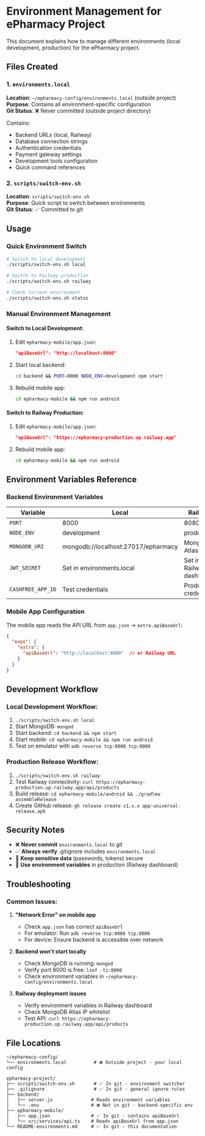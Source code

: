 # Environment Management for ePharmacy Project

This document explains how to manage different environments (local development, production) for the ePharmacy project.

## Files Created

### 1. `environments.local` 
**Location**: `~/epharmacy-config/environments.local` (outside project)  
**Purpose**: Contains all environment-specific configuration  
**Git Status**: ❌ Never committed (outside project directory)

Contains:
- Backend URLs (local, Railway)
- Database connection strings
- Authentication credentials
- Payment gateway settings
- Development tools configuration
- Quick command references

### 2. `scripts/switch-env.sh`
**Location**: `scripts/switch-env.sh`  
**Purpose**: Quick script to switch between environments  
**Git Status**: ✅ Committed to git

## Usage

### Quick Environment Switch

```bash
# Switch to local development
./scripts/switch-env.sh local

# Switch to Railway production
./scripts/switch-env.sh railway

# Check current environment
./scripts/switch-env.sh status
```

### Manual Environment Management

#### Switch to Local Development:
1. Edit `epharmacy-mobile/app.json`:
   ```json
   "apiBaseUrl": "http://localhost:8000"
   ```
2. Start local backend:
   ```bash
   cd backend && PORT=8000 NODE_ENV=development npm start
   ```
3. Rebuild mobile app:
   ```bash
   cd epharmacy-mobile && npm run android
   ```

#### Switch to Railway Production:
1. Edit `epharmacy-mobile/app.json`:
   ```json
   "apiBaseUrl": "https://epharmacy-production.up.railway.app"
   ```
2. Rebuild mobile app:
   ```bash
   cd epharmacy-mobile && npm run android
   ```

## Environment Variables Reference

### Backend Environment Variables

| Variable | Local | Railway |
|----------|-------|---------|
| `PORT` | 8000 | 8080 |
| `NODE_ENV` | development | production |
| `MONGODB_URI` | mongodb://localhost:27017/epharmacy | MongoDB Atlas URI |
| `JWT_SECRET` | Set in environments.local | Set in Railway dashboard |
| `CASHFREE_APP_ID` | Test credentials | Production credentials |

### Mobile App Configuration

The mobile app reads the API URL from `app.json` → `extra.apiBaseUrl`:

```json
{
  "expo": {
    "extra": {
      "apiBaseUrl": "http://localhost:8000"  // or Railway URL
    }
  }
}
```

## Development Workflow

### Local Development Workflow:
1. `./scripts/switch-env.sh local`
2. Start MongoDB: `mongod`
3. Start backend: `cd backend && npm start`
4. Start mobile: `cd epharmacy-mobile && npm run android`
5. Test on emulator with `adb reverse tcp:8000 tcp:8000`

### Production Release Workflow:
1. `./scripts/switch-env.sh railway`
2. Test Railway connectivity: `curl https://epharmacy-production.up.railway.app/api/products`
3. Build release: `cd epharmacy-mobile/android && ./gradlew assembleRelease`
4. Create GitHub release: `gh release create v1.x.x app-universal-release.apk`

## Security Notes

- ❌ **Never commit** `environments.local` to git
- ✅ **Always verify** .gitignore includes `environments.local`
- 🔐 **Keep sensitive data** (passwords, tokens) secure
- 🚀 **Use environment variables** in production (Railway dashboard)

## Troubleshooting

### Common Issues:

1. **"Network Error" on mobile app**
   - Check `app.json` has correct `apiBaseUrl`
   - For emulator: Run `adb reverse tcp:8000 tcp:8000`
   - For device: Ensure backend is accessible over network

2. **Backend won't start locally**
   - Check MongoDB is running: `mongod`
   - Verify port 8000 is free: `lsof -ti:8000`
   - Check environment variables in `~/epharmacy-config/environments.local`

3. **Railway deployment issues**
   - Verify environment variables in Railway dashboard
   - Check MongoDB Atlas IP whitelist
   - Test API: `curl https://epharmacy-production.up.railway.app/api/products`

## File Locations

```
~/epharmacy-config/
└── environments.local          # ❌ Outside project - your local config

epharmacy-project/
├── scripts/switch-env.sh       # ✅ In git - environment switcher
├── .gitignore                  # ✅ In git - general ignore rules
├── backend/
│   ├── server.js              # Reads environment variables
│   └── .env                   # ❌ Not in git - backend-specific env
├── epharmacy-mobile/
│   ├── app.json               # ✅ In git - contains apiBaseUrl
│   └── src/services/api.ts    # Reads apiBaseUrl from app.json
└── README-environments.md     # ✅ In git - this documentation
```
